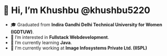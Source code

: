 # 👋 Hi, I’m **Khushbu** @khushbu5220

- 🎓 Graduated from **Indira Gandhi Delhi Technical University for Women (IGDTUW)**.
- 👀 I’m interested in <b>Fullstack Webdevelopment</b>.
- 🌱 I’m currently learning <b>Java</b>.
- 🏢 I'm currently working at <b>Image Infosystems Private Ltd. (IISPL)</b>

<!---
khushbu5220/khushbu5220 is a ✨ special ✨ repository because its `README.md` (this file) appears on your GitHub profile.
You can click the Preview link to take a look at your changes.
--->
